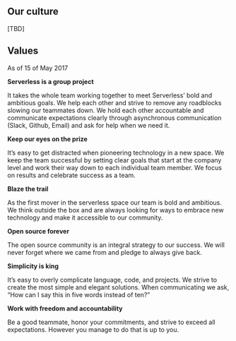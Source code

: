 ## Our culture ##

[TBD] 

## Values ##
As of 15 of May 2017

**Serverless is a group project**

It takes the whole team working together to meet Serverless’ bold and ambitious goals. We help each other and strive to remove any roadblocks slowing our teammates down. We hold each other accountable and communicate expectations clearly through asynchronous communication (Slack, Github, Email) and ask for help when we need it.

**Keep our eyes on the prize**

It’s easy to get distracted when pioneering technology in a new space. We keep the team successful by setting clear goals that start at the company level and work their way down to each individual team member. We focus on results and celebrate success as a team.

**Blaze the trail**

As the first mover in the serverless space our team is bold and ambitious. We think outside the box and are always looking for ways to embrace new technology and make it accessible to our community.

**Open source forever**

The open source community is an integral strategy to our success. We will never forget where we came from and pledge to always give back.

**Simplicity is king**

It’s easy to overly complicate language, code, and projects. We strive to create the most simple and elegant solutions. When communicating we ask, “How can I say this in five words instead of ten?”

**Work with freedom and accountability**

Be a good teammate, honor your commitments, and strive to exceed all expectations. However you manage to do that is up to you.
